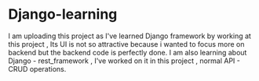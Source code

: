﻿# Django-learning
I am uploading this project as I've learned Django framework by working at this project , 
Its UI is not so attractive because i wanted to focus more on backend but the backend code is perfectly done.
I am also learning about Django - rest_framework , I've worked on it in this project , normal API - CRUD operations.

